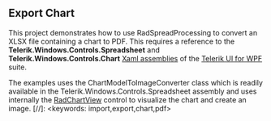 ##  Export Chart 
This project demonstrates how to use RadSpreadProcessing to convert an XLSX file containing a chart to PDF. This requires a reference to the **Telerik.Windows.Controls.Spreadsheet** and **Telerik.Windows.Controls.Chart** [Xaml assemblies](https://docs.telerik.com/devtools/wpf/styling-and-appearance/xaml-vs-noxaml) of the [Telerik UI for WPF](https://docs.telerik.com/devtools/wpf/introduction) suite. 

The examples uses the ChartModelToImageConverter class which is readily available in the Telerik.Windows.Controls.Spreadsheet assembly and uses internally the [RadChartView](https://docs.telerik.com/devtools/wpf/controls/radchartview/overview) control to visualize the chart and create an image.
[//]: <keywords: import,export,chart,pdf>
